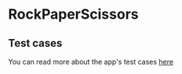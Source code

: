 # RockPaperScissors

## Test cases

You can read more about the app's test cases [here](./Tests.md)
